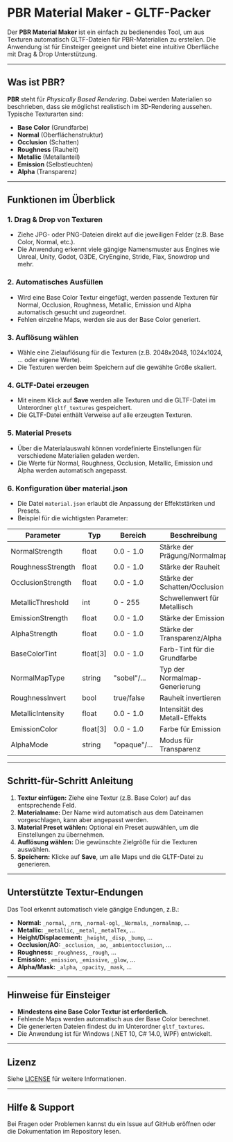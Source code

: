 # PBR Material Maker - GLTF-Packer

Der **PBR Material Maker** ist ein einfach zu bedienendes Tool, um aus Texturen automatisch GLTF-Dateien für PBR-Materialien zu erstellen. Die Anwendung ist für Einsteiger geeignet und bietet eine intuitive Oberfläche mit Drag & Drop Unterstützung.

---

## Was ist PBR?

**PBR** steht für *Physically Based Rendering*. Dabei werden Materialien so beschrieben, dass sie möglichst realistisch im 3D-Rendering aussehen. Typische Texturarten sind:
- **Base Color** (Grundfarbe)
- **Normal** (Oberflächenstruktur)
- **Occlusion** (Schatten)
- **Roughness** (Rauheit)
- **Metallic** (Metallanteil)
- **Emission** (Selbstleuchten)
- **Alpha** (Transparenz)

---

## Funktionen im Überblick

### 1. Drag & Drop von Texturen
- Ziehe JPG- oder PNG-Dateien direkt auf die jeweiligen Felder (z.B. Base Color, Normal, etc.).
- Die Anwendung erkennt viele gängige Namensmuster aus Engines wie Unreal, Unity, Godot, O3DE, CryEngine, Stride, Flax, Snowdrop und mehr.

### 2. Automatisches Ausfüllen
- Wird eine Base Color Textur eingefügt, werden passende Texturen für Normal, Occlusion, Roughness, Metallic, Emission und Alpha automatisch gesucht und zugeordnet.
- Fehlen einzelne Maps, werden sie aus der Base Color generiert.

### 3. Auflösung wählen
- Wähle eine Zielauflösung für die Texturen (z.B. 2048x2048, 1024x1024, ... oder eigene Werte).
- Die Texturen werden beim Speichern auf die gewählte Größe skaliert.

### 4. GLTF-Datei erzeugen
- Mit einem Klick auf **Save** werden alle Texturen und die GLTF-Datei im Unterordner `gltf_textures` gespeichert.
- Die GLTF-Datei enthält Verweise auf alle erzeugten Texturen.

### 5. Material Presets
- Über die Materialauswahl können vordefinierte Einstellungen für verschiedene Materialien geladen werden.
- Die Werte für Normal, Roughness, Occlusion, Metallic, Emission und Alpha werden automatisch angepasst.

### 6. Konfiguration über material.json
- Die Datei `material.json` erlaubt die Anpassung der Effektstärken und Presets.
- Beispiel für die wichtigsten Parameter:

| Parameter           | Typ      | Bereich      | Beschreibung                                      |
|---------------------|----------|-------------|---------------------------------------------------|
| NormalStrength      | float    | 0.0 - 1.0   | Stärke der Prägung/Normalmap                      |
| RoughnessStrength   | float    | 0.0 - 1.0   | Stärke der Rauheit                                |
| OcclusionStrength   | float    | 0.0 - 1.0   | Stärke der Schatten/Occlusion                     |
| MetallicThreshold   | int      | 0 - 255     | Schwellenwert für Metallisch                      |
| EmissionStrength    | float    | 0.0 - 1.0   | Stärke der Emission                               |
| AlphaStrength       | float    | 0.0 - 1.0   | Stärke der Transparenz/Alpha                      |
| BaseColorTint       | float[3] | 0.0 - 1.0   | Farb-Tint für die Grundfarbe                      |
| NormalMapType       | string   | "sobel"/... | Typ der Normalmap-Generierung                     |
| RoughnessInvert     | bool     | true/false  | Rauheit invertieren                               |
| MetallicIntensity   | float    | 0.0 - 1.0   | Intensität des Metall-Effekts                     |
| EmissionColor       | float[3] | 0.0 - 1.0   | Farbe für Emission                                |
| AlphaMode           | string   | "opaque"/...| Modus für Transparenz                             |

---

## Schritt-für-Schritt Anleitung

1. **Textur einfügen:** Ziehe eine Textur (z.B. Base Color) auf das entsprechende Feld.
2. **Materialname:** Der Name wird automatisch aus dem Dateinamen vorgeschlagen, kann aber angepasst werden.
3. **Material Preset wählen:** Optional ein Preset auswählen, um die Einstellungen zu übernehmen.
4. **Auflösung wählen:** Die gewünschte Zielgröße für die Texturen auswählen.
5. **Speichern:** Klicke auf **Save**, um alle Maps und die GLTF-Datei zu generieren.

---

## Unterstützte Textur-Endungen

Das Tool erkennt automatisch viele gängige Endungen, z.B.:
- **Normal:** `_normal`, `_nrm`, `_normal-ogl`, `_Normals`, `_normalmap`, ...
- **Metallic:** `_metallic`, `_metal`, `_metalTex`, ...
- **Height/Displacement:** `_height`, `_disp`, `_bump`, ...
- **Occlusion/AO:** `_occlusion`, `_ao`, `_ambientocclusion`, ...
- **Roughness:** `_roughness`, `_rough`, ...
- **Emission:** `_emission`, `_emissive`, `_glow`, ...
- **Alpha/Mask:** `_alpha`, `_opacity`, `_mask`, ...

---

## Hinweise für Einsteiger

- **Mindestens eine Base Color Textur ist erforderlich.**
- Fehlende Maps werden automatisch aus der Base Color berechnet.
- Die generierten Dateien findest du im Unterordner `gltf_textures`.
- Die Anwendung ist für Windows (.NET 10, C# 14.0, WPF) entwickelt.

---

## Lizenz

Siehe [LICENSE](../LICENSE) für weitere Informationen.

---

## Hilfe & Support

Bei Fragen oder Problemen kannst du ein Issue auf GitHub eröffnen oder die Dokumentation im Repository lesen.

